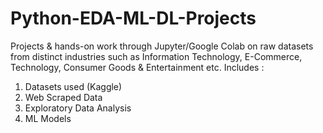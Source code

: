 # Python-EDA-ML-DL-Projects
Projects &amp; hands-on work through Jupyter/Google Colab on raw datasets from distinct industries such as Information Technology, E-Commerce, Technology, Consumer Goods &amp; Entertainment etc.
Includes : 
1. Datasets used (Kaggle)
2. Web Scraped Data
3. Exploratory Data Analysis
4. ML Models
